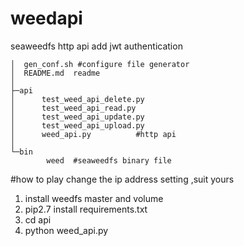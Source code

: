 # weedapi
seaweedfs http api add jwt authentication 

```
│  gen_conf.sh #configure file generator
│  README.md  readme
│
├─api
│      test_weed_api_delete.py
│      test_weed_api_read.py
│      test_weed_api_update.py
│      test_weed_api_upload.py
│      weed_api.py          #http api 
│
└─bin
        weed  #seaweedfs binary file

```

#how to play
change the ip address setting ,suit yours 
1. install weedfs master and volume
2. pip2.7 install requirements.txt
3. cd api
4. python weed_api.py